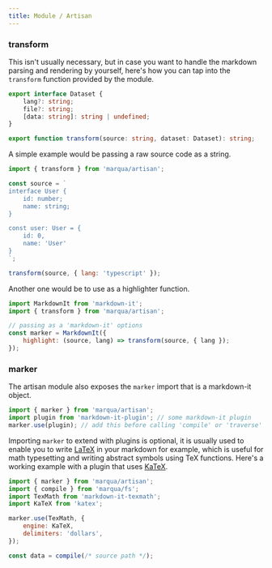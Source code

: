```yaml
---
title: Module / Artisan
---
```


### transform

This isn't usually necessary, but in case you want to handle the markdown parsing and rendering by yourself, here's how you can tap into the `transform` function provided by the module.

```typescript
export interface Dataset {
	lang?: string;
	file?: string;
	[data: string]: string | undefined;
}

export function transform(source: string, dataset: Dataset): string;
```

A simple example would be passing a raw source code as a string.

```javascript
import { transform } from 'marqua/artisan';

const source = `
interface User {
	id: number;
	name: string;
}

const user: User = {
	id: 0,
	name: 'User'
}
`;

transform(source, { lang: 'typescript' });
```

Another one would be to use as a highlighter function.

```javascript
import MarkdownIt from 'markdown-it';
import { transform } from 'marqua/artisan';

// passing as a 'markdown-it' options
const marker = MarkdownIt({
	highlight: (source, lang) => transform(source, { lang });
});
```

### marker

The artisan module also exposes the `marker` import that is a markdown-it object.

```javascript
import { marker } from 'marqua/artisan';
import plugin from 'markdown-it-plugin'; // some markdown-it plugin
marker.use(plugin); // add this before calling 'compile' or 'traverse'
```

Importing `marker` to extend with plugins is optional, it is usually used to enable you to write [LaTeX](https://www.latex-project.org/) in your markdown for example, which is useful for math typesetting and writing abstract symbols using TeX functions. Here's a working example with a plugin that uses [KaTeX](https://katex.org/).

```javascript
import { marker } from 'marqua/artisan';
import { compile } from 'marqua/fs';
import TexMath from 'markdown-it-texmath';
import KaTeX from 'katex';

marker.use(TexMath, {
	engine: KaTeX,
	delimiters: 'dollars',
});

const data = compile(/* source path */);
```

